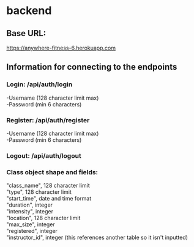 # backend

## Base URL:
https://anywhere-fitness-6.herokuapp.com

## Information for connecting to the endpoints  
### Login: /api/auth/login
-Username (128 character limit max)\
-Password (min 6 characters)
### Register: /api/auth/register
-Username (128 character limit max)\
-Password (min 6 characters)
### Logout: /api/auth/logout  

### Class object shape and fields:
"class_name", 128 character limit \
"type", 128 character limit\
"start_time", date and time format\
"duration", integer\
"intensity", integer\
"location", 128 character limit\
"max_size", integer\
"registered", integer\
"instructor_id", integer (this references another table so it isn't inputted)